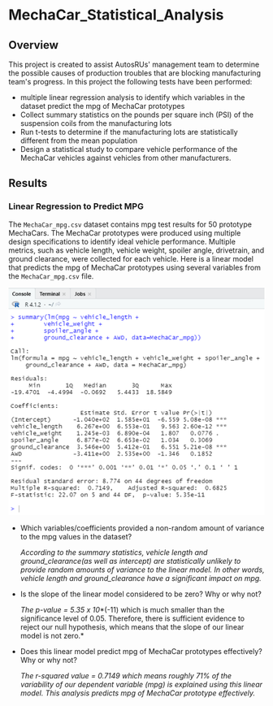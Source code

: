 # MechaCar_Statistical_Analysis

## Overview

This project is created to assist AutosRUs' management team to determine the possible causes of production troubles that are blocking manufacturing team's progress. In this project the following tests have been performed:

- multiple linear regression analysis to identify which variables in the dataset predict the mpg of MechaCar prototypes
- Collect summary statistics on the pounds per square inch (PSI) of the suspension coils from the manufacturing lots
- Run t-tests to determine if the manufacturing lots are statistically different from the mean population
- Design a statistical study to compare vehicle performance of the MechaCar vehicles against vehicles from other manufacturers.



## Results

### Linear Regression to Predict MPG

The `MechaCar_mpg.csv` dataset contains mpg test results for 50 prototype MechaCars. The MechaCar prototypes were produced using multiple design specifications to identify ideal vehicle performance. Multiple metrics, such as vehicle length, vehicle weight, spoiler angle, drivetrain, and ground clearance, were collected for each vehicle. Here is a linear model that predicts the mpg of MechaCar prototypes using several variables from the `MechaCar_mpg.csv` file. 

![lm.png](lm.png)

- Which variables/coefficients provided a non-random amount of variance to the mpg values in the dataset?

  *According to the summary statistics, vehicle length and ground_clearance(as well as intercept) are statistically unlikely to provide random amounts of variance to the linear model. In other words, vehicle length and ground_clearance have a significant impact on mpg.*

- Is the slope of the linear model considered to be zero? Why or why not?

  *The p-value = 5.35 x 10**(-11) which is much smaller than the significance level of 0.05. Therefore, there is sufficient evidence to reject our null hypothesis, which means that the slope of our linear model is not zero.*

- Does this linear model predict mpg of MechaCar prototypes effectively? Why or why not?

  *The r-squared value = 0.7149 which means roughly 71% of the variability of our dependent variable (mpg) is explained using this linear model. This analysis predicts mpg of MechaCar prototype effectively.*